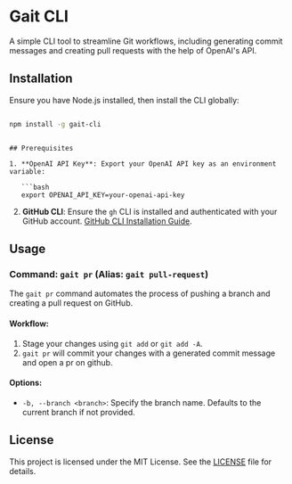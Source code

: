 # Gait CLI

A simple CLI tool to streamline Git workflows, including generating commit messages and creating pull requests with the help of OpenAI's API.

## Installation

Ensure you have Node.js installed, then install the CLI globally:

```bash

npm install -g gait-cli
```

````

## Prerequisites

1. **OpenAI API Key**: Export your OpenAI API key as an environment variable:

   ```bash
   export OPENAI_API_KEY=your-openai-api-key
````

2. **GitHub CLI**: Ensure the `gh` CLI is installed and authenticated with your GitHub account. [GitHub CLI Installation Guide](https://cli.github.com/manual/installation).

## Usage

### Command: `gait pr` (Alias: `gait pull-request`)

The `gait pr` command automates the process of pushing a branch and creating a pull request on GitHub.

#### Workflow:

1. Stage your changes using `git add` or `git add -A`.
2. `gait pr` will commit your changes with a generated commit message and open a pr on github.

#### Options:

- `-b, --branch <branch>`: Specify the branch name. Defaults to the current branch if not provided.

## License

This project is licensed under the MIT License. See the [LICENSE](LICENSE) file for details.
